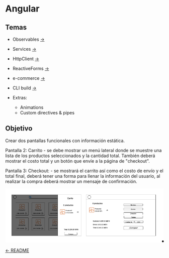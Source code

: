 # Angular

## Temas

* Observables [->](./observables.md)
* Services [->](./services.md)
* HttpClient [->](./http-client.md)

* ReactiveForms [->](.reactive-forms.md)

* e-commerce [->](.e-commerce.md)

* CLI build [->](./cli-build.md)
* Extras:
  * Animations
  * Custom directives & pipes

## Objetivo

Crear dos pantallas funcionales con información estática.

Pantalla 2: Carrito - se debe mostrar un menú lateral donde se muestre una lista de los productos seleccionados y la cantidad total. También deberá mostrar el costo total y un botón que envíe a la página de "checkout".

Pantalla 3: Checkout: - se mostrará el carrito así como el costo de envío y el total final, deberá tener una forma para llenar la información del usuario, al realizar la compra deberá mostrar un mensaje de confirmación.

![Pantalla 2 & 3](./E-commerce-design.png)

[<- README](../README.md)
